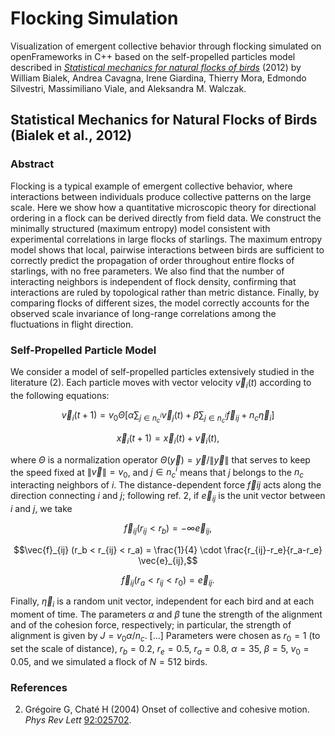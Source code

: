 # Flocking Simulation

Visualization of emergent collective behavior through flocking simulated on openFrameworks in C++ based on the self-propelled particles model described in [_Statistical mechanics for natural flocks of birds_](https://doi.org/10.1073/pnas.1118633109) (2012) by William Bialek, Andrea Cavagna, Irene Giardina, Thierry Mora, Edmondo Silvestri, Massimiliano Viale, and Aleksandra M. Walczak.

## Statistical Mechanics for Natural Flocks of Birds (Bialek et al., 2012)

### Abstract

Flocking is a typical example of emergent collective behavior, where interactions between individuals produce collective patterns on the large scale. Here we show how a quantitative microscopic theory for directional ordering in a flock can be derived directly from field data. We construct the minimally structured (maximum entropy) model consistent with experimental correlations in large flocks of starlings. The maximum entropy model shows that local, pairwise interactions between birds are sufficient to correctly predict the propagation of order throughout entire flocks of starlings, with no free parameters. We also find that the number of interacting neighbors is independent of flock density, confirming that interactions are ruled by topological rather than metric distance. Finally, by comparing flocks of different sizes, the model correctly accounts for the observed scale invariance of long-range correlations among the fluctuations in flight direction.

### Self-Propelled Particle Model

We consider a model of self-propelled particles extensively studied in the literature (2). Each particle moves with vector velocity $\vec{v}_i(t)$ according to the following equations:

```math
\vec{v}_i(t+1) = v_0 \Theta \left[ \alpha \sum_{j \in n_c^i} \vec{v}_j(t) + \beta \sum_{j \in n_c^i} \vec{f}_{ij} + n_c \vec{\eta}_i \right]
```
```math
\vec{x}_i(t+1) = \vec{x}_i(t) + \vec{v}_i(t),
```

where $\Theta$ is a normalization operator $\Theta(\vec{y}) = \vec{y}/\|\vec{y}\|$ that serves to keep the speed fixed at $\|\vec{v}\| = v_0$, and $j \in n_c^i$ means that $j$ belongs to the $n_c$ interacting neighbors of $i$. The distance-dependent force $\vec{f}{ij}$ acts along the direction connecting $i$ and $j$; following ref. 2, if $\vec{e}_{ij}$ is the unit vector between $i$ and $j$, we take

```math
\vec{f}_{ij} (r_{ij} < r_b) = -\infty \vec{e}_{ij},
```
```math
\vec{f}_{ij} (r_b < r_{ij} < r_a) = \frac{1}{4} \cdot \frac{r_{ij}-r_e}{r_a-r_e} \vec{e}_{ij},
```
```math
\vec{f}_{ij} (r_a < r_{ij} < r_0) = \vec{e}_{ij}.
```

Finally, $\vec{\eta}_i$ is a random unit vector, independent for each bird and at each moment of time. The parameters $\alpha$ and $\beta$ tune the strength of the alignment and of the cohesion force, respectively; in particular, the strength of alignment is given by $J = v_0 \alpha / n_c$. [...] Parameters were chosen as $r_0 = 1$ (to set the scale of distance), $r_b = 0.2$, $r_e = 0.5$, $r_a = 0.8$, $\alpha = 35$, $\beta = 5$, $v_0 = 0.05$, and we simulated a flock of $N = 512$ birds.

### References

2. Grégoire G, Chaté H (2004) Onset of collective and cohesive motion. _Phys Rev Lett_ [92:025702](https://link.aps.org/doi/10.1103/PhysRevLett.92.025702).
